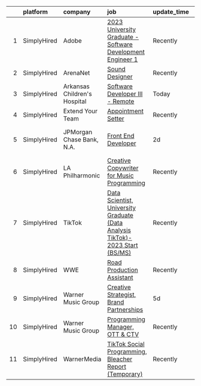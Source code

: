 

|    | platform    | company                      | job                                                                                                                                                                                             | update_time   | location                 |
|---:|:------------|:-----------------------------|:------------------------------------------------------------------------------------------------------------------------------------------------------------------------------------------------|:--------------|:-------------------------|
|  1 | SimplyHired | Adobe                        | [2023 University Graduate - Software Development Engineer 1](https://www.simplyhired.com/job/pw3mB4CiGvwc-bJueqZ0aDvCI9dNzHJbpySBTRHkf70gRLZUmAN9bg?q=creative+programming)                     | Recently      | Seattle, WA              |
|  2 | SimplyHired | ArenaNet                     | [Sound Designer](https://www.simplyhired.com/job/rThG5IY9IzWMAoan9hcJnI7UxDCG6Ihg__kK3_DSy7e3u3DOyW-XHQ?q=creative+programming)                                                                 | Recently      | Bellevue, WA             |
|  3 | SimplyHired | Arkansas Children's Hospital | [Software Developer III - Remote](https://www.simplyhired.com/job/Uyu8errEA1oM1vOCwR4uzGD77OGrZplYi7ykNj2rr4HhD1Ev3t0j4w?q=creative+programming)                                                | Today         | Little Rock, AR          |
|  4 | SimplyHired | Extend Your Team             | [Appointment Setter](https://www.simplyhired.com/job/P4HVGWq28zYx1ZQk0WAKsiMz2Vb16wh9uA4KDCMS1tJH20srJT3JAg?q=creative+programming)                                                             | Recently      | Remote                   |
|  5 | SimplyHired | JPMorgan Chase Bank, N.A.    | [Front End Developer](https://www.simplyhired.com/job/g1_KPURDjmsmTRfy8ZxywSsev2VSdOmXZ67IcVICeqq_pV89RdsBew?q=creative+programming)                                                            | 2d            | New York, NY +1 location |
|  6 | SimplyHired | LA Philharmonic              | [Creative Copywriter for Music Programming](https://www.simplyhired.com/job/5YYXrbcmvA40DjJFeQO5R2YwG_TFZCoHc6v0s0Zy5fN_7NU6O3HrPQ?q=creative+programming)                                      | Recently      | Los Angeles, CA          |
|  7 | SimplyHired | TikTok                       | [Data Scientist, University Graduate (Data Analysis TikTok)- 2023 Start (BS/MS)](https://www.simplyhired.com/job/reMAWnfq_yZXXS1J26b3zJEklW2M1SIC86WLf_4Oc2KvGPfla_5DlA?q=creative+programming) | Recently      | Seattle, WA +3 locations |
|  8 | SimplyHired | WWE                          | [Road Production Assistant](https://www.simplyhired.com/job/AXuCyRa8P1Y1CvaZl4Mf7fOxE0D-1EsqTmkb_qsE8kTwmRYrYRUgTQ?q=creative+programming)                                                      | Recently      | Remote                   |
|  9 | SimplyHired | Warner Music Group           | [Creative Strategist, Brand Partnerships](https://www.simplyhired.com/job/U4FkmN5thMZWrNUt67f7oc-RWLCdfNAiNz0z0K8-7gafXL2bCzP1pA?q=creative+programming)                                        | 5d            | New York, NY             |
| 10 | SimplyHired | Warner Music Group           | [Programming Manager, OTT & CTV](https://www.simplyhired.com/job/t1_T6VTIUtmaWks3yIx7dS9pKjzbRmtN9Res_RDW4b1Ls_vKmC-wnw?q=creative+programming)                                                 | Recently      | Culver City, CA          |
| 11 | SimplyHired | WarnerMedia                  | [TikTok Social Programming, Bleacher Report (Temporary)](https://www.simplyhired.com/job/83k94rrs5WDFvX25EyknIKTIcwlFMZYrxIRxNlvGiJcquqoL6UqIsA?q=creative+programming)                         | Recently      | New York, NY             |